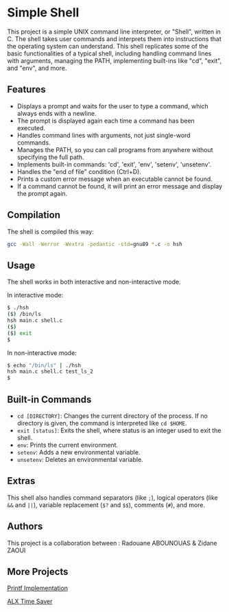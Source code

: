 # Simple Shell

This project is a simple UNIX command line interpreter, or "Shell", written in C. The shell takes user commands and interprets them into instructions that the operating system can understand. This shell replicates some of the basic functionalities of a typical shell, including handling command lines with arguments, managing the PATH, implementing built-ins like "cd", "exit", and "env", and more.

## Features

* Displays a prompt and waits for the user to type a command, which always ends with a newline.
* The prompt is displayed again each time a command has been executed.
* Handles command lines with arguments, not just single-word commands.
* Manages the PATH, so you can call programs from anywhere without specifying the full path.
* Implements built-in commands: 'cd', 'exit', 'env', 'setenv', 'unsetenv'.
* Handles the "end of file" condition (Ctrl+D).
* Prints a custom error message when an executable cannot be found.
* If a command cannot be found, it will print an error message and display the prompt again.

## Compilation

The shell is compiled this way:

```bash
gcc -Wall -Werror -Wextra -pedantic -std=gnu89 *.c -o hsh
```

## Usage

The shell works in both interactive and non-interactive mode.

In interactive mode:

```bash
$ ./hsh
($) /bin/ls
hsh main.c shell.c
($)
($) exit
$
```

In non-interactive mode:

```bash
$ echo "/bin/ls" | ./hsh
hsh main.c shell.c test_ls_2
$
```

## Built-in Commands

* `cd [DIRECTORY]`: Changes the current directory of the process. If no directory is given, the command is interpreted like `cd $HOME`.
* `exit [status]`: Exits the shell, where status is an integer used to exit the shell.
* `env`: Prints the current environment.
* `setenv`: Adds a new environmental variable.
* `unsetenv`: Deletes an environmental variable.

## Extras

This shell also handles command separators (like `;`), logical operators (like `&&` and `||`), variable replacement (`$?` and `$$`), comments (`#`), and more.

## Authors
This project is a collaboration between : 
Radouane ABOUNOUAS & Zidane ZAOUI

## More Projects
[Printf Implementation](https://github.com/Matsadura/printf)

[ALX Time Saver](https://github.com/Matsadura/ALX_Time_Saver)
